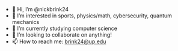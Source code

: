 - 👋 Hi, I’m @nickbrink24
- 👀 I’m interested in sports, physics/math, cybersecurity, quantum mechanics
- 🌱 I’m currently studying computer science
- 💞️ I’m looking to collaborate on anything!
- 📫 How to reach me: brink24@up.edu

<!---
nickbrink24/nickbrink24 is a ✨ special ✨ repository because its `README.md` (this file) appears on your GitHub profile.
You can click the Preview link to take a look at your changes.
--->
